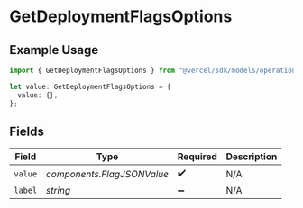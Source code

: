 # GetDeploymentFlagsOptions

## Example Usage

```typescript
import { GetDeploymentFlagsOptions } from "@vercel/sdk/models/operations/getdeployment.js";

let value: GetDeploymentFlagsOptions = {
  value: {},
};
```

## Fields

| Field                      | Type                       | Required                   | Description                |
| -------------------------- | -------------------------- | -------------------------- | -------------------------- |
| `value`                    | *components.FlagJSONValue* | :heavy_check_mark:         | N/A                        |
| `label`                    | *string*                   | :heavy_minus_sign:         | N/A                        |